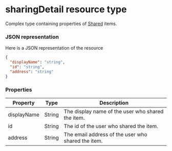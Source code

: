 # sharingDetail resource type

Complex type containing properties of [Shared](insights_shared.md) items. 

### JSON representation

Here is a JSON representation of the resource

```json
{
  "displayName": "string",
  "id": "string",
  "address": "string"
}
```

### Properties

| Property              | Type          | Description  |
| -------------         |-----------    | -------------|
| displayName      	| String	      | The display name of the user who shared the item. |
| id     		  | String        | The id of the user who shared the item.     |
| address      	      | String	    | The email address of the user who shared the item.  |
